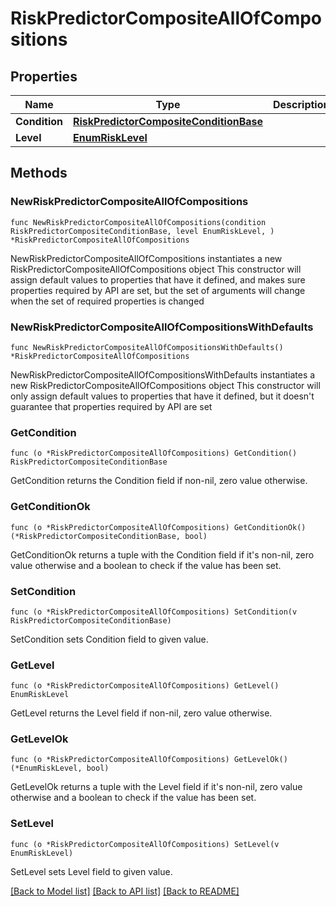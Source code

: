 # RiskPredictorCompositeAllOfCompositions

## Properties

Name | Type | Description | Notes
------------ | ------------- | ------------- | -------------
**Condition** | [**RiskPredictorCompositeConditionBase**](RiskPredictorCompositeConditionBase.md) |  | 
**Level** | [**EnumRiskLevel**](EnumRiskLevel.md) |  | 

## Methods

### NewRiskPredictorCompositeAllOfCompositions

`func NewRiskPredictorCompositeAllOfCompositions(condition RiskPredictorCompositeConditionBase, level EnumRiskLevel, ) *RiskPredictorCompositeAllOfCompositions`

NewRiskPredictorCompositeAllOfCompositions instantiates a new RiskPredictorCompositeAllOfCompositions object
This constructor will assign default values to properties that have it defined,
and makes sure properties required by API are set, but the set of arguments
will change when the set of required properties is changed

### NewRiskPredictorCompositeAllOfCompositionsWithDefaults

`func NewRiskPredictorCompositeAllOfCompositionsWithDefaults() *RiskPredictorCompositeAllOfCompositions`

NewRiskPredictorCompositeAllOfCompositionsWithDefaults instantiates a new RiskPredictorCompositeAllOfCompositions object
This constructor will only assign default values to properties that have it defined,
but it doesn't guarantee that properties required by API are set

### GetCondition

`func (o *RiskPredictorCompositeAllOfCompositions) GetCondition() RiskPredictorCompositeConditionBase`

GetCondition returns the Condition field if non-nil, zero value otherwise.

### GetConditionOk

`func (o *RiskPredictorCompositeAllOfCompositions) GetConditionOk() (*RiskPredictorCompositeConditionBase, bool)`

GetConditionOk returns a tuple with the Condition field if it's non-nil, zero value otherwise
and a boolean to check if the value has been set.

### SetCondition

`func (o *RiskPredictorCompositeAllOfCompositions) SetCondition(v RiskPredictorCompositeConditionBase)`

SetCondition sets Condition field to given value.


### GetLevel

`func (o *RiskPredictorCompositeAllOfCompositions) GetLevel() EnumRiskLevel`

GetLevel returns the Level field if non-nil, zero value otherwise.

### GetLevelOk

`func (o *RiskPredictorCompositeAllOfCompositions) GetLevelOk() (*EnumRiskLevel, bool)`

GetLevelOk returns a tuple with the Level field if it's non-nil, zero value otherwise
and a boolean to check if the value has been set.

### SetLevel

`func (o *RiskPredictorCompositeAllOfCompositions) SetLevel(v EnumRiskLevel)`

SetLevel sets Level field to given value.



[[Back to Model list]](../README.md#documentation-for-models) [[Back to API list]](../README.md#documentation-for-api-endpoints) [[Back to README]](../README.md)


